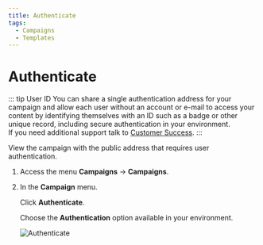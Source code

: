 ```yaml
---
title: Authenticate
tags:
  - Campaigns
  - Templates
---
```


# Authenticate

::: tip User ID
You can share a single authentication address for your campaign and allow each user without an account or e-mail to access your content by identifying themselves with an ID such as a badge or other unique record, including secure authentication in your environment.<br>
If you need additional support talk to [Customer Success](mailto:cs@phishx.io).
:::

View the campaign with the public address that requires user authentication.

1. Access the menu **Campaigns** -> **Campaigns**.

2. In the **Campaign** menu.

   Click **Authenticate**.

   Choose the **Authentication** option available in your environment.

   ![Authenticate](https://cdn.phishx.io/phishx-docs/images/phishx_campaigns_campaigns_auth_02.webp)
